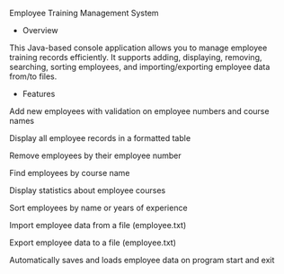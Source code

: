 Employee Training Management System

-  Overview

This Java-based console application allows you to manage employee training records efficiently. 
It supports adding, displaying, removing, searching, sorting employees, and importing/exporting employee data from/to files.


-  Features

Add new employees with validation on employee numbers and course names

Display all employee records in a formatted table

Remove employees by their employee number

Find employees by course name

Display statistics about employee courses

Sort employees by name or years of experience

Import employee data from a file (employee.txt)

Export employee data to a file (employee.txt)

Automatically saves and loads employee data on program start and exit

